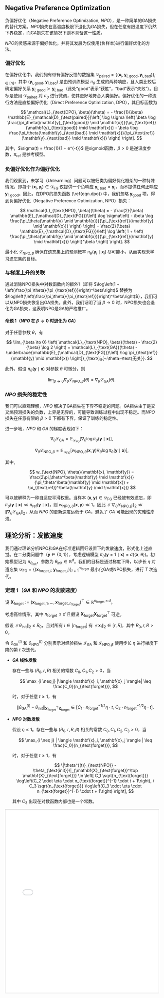 
## Negative Preference Optimization

负偏好优化（Negative Preference Optimization, $NPO$），是一种简单的GA损失的替代方案。$NPO$损失在高温度极限下退化为GA损失，但在任意有限温度下仍然下界稳定，而GA损失在该情况下则不具备这一性质。

$NPO$的灵感来源于偏好优化，并将其发展为仅使用{负样本}进行偏好优化的方法。

### 偏好优化

在偏好优化中，我们拥有带有偏好反馈的数据集 $\mathcal{D}_{\text{paired}} = \{ (\mathbf{x}_i, \mathbf{y}_{i, \text{good}}, \mathbf{y}_{i, \text{bad}})\}_{i \in [n]}$，其中 $(\mathbf{y}_{i, \text{good}}, \mathbf{y}_{i, \text{bad}})$ 是由预训练模型 $\pi_\theta$ 生成的两种响应，且人类比较后确定偏好关系 $\mathbf{y}_{i, \text{good}} \succ \mathbf{y}_{i, \text{bad}}$（此处“$\text{good}$”表示“获胜”，“$\text{bad}$”表示“失败”）。目标是使用 $\mathcal{D}_{\text{paired}}$ 对 $\pi_\theta$ 进行微调，使其更好地符合人类偏好。偏好优化的一种流行方法是直接偏好优化（Direct Preference Optimization, DPO），其目标函数为

$$
\mathcal{L}_{\text{DPO}, \beta}(\theta) = - \frac{1}{\beta} \mathbb{E}_{\mathcal{D}_{\text{paired}}}\left[ \log \sigma \left( \beta \log \frac{\pi_\theta(\mathbf{y}_{\text{good}} \mid \mathbf{x})}{\pi_{\text{ref}}(\mathbf{y}_{\text{good}} \mid \mathbf{x})} - \beta \log \frac{\pi_\theta(\mathbf{y}_{\text{bad}} \mid \mathbf{x})}{\pi_{\text{ref}}(\mathbf{y}_{\text{bad}} \mid \mathbf{x})} \right) \right].
$$

其中，$\sigma(t) = \frac{1}{1 + e^{-t}}$ 是sigmoid函数，$\beta > 0$ 是逆温度参数，$\pi_{\text{ref}}$ 是参考模型。

### 负偏好优化作为偏好优化

我们观察到，未学习（Unlearning）问题可以被归类为偏好优化框架的一种特殊情况，即每个 $(\mathbf{x}_i, \mathbf{y}_i) \in \mathcal{D}_{\text{FG}}$ 仅提供一个负响应 $\mathbf{y}_{i, \text{bad}} = \mathbf{y}_i$，而不提供任何正响应 $\mathbf{y}_{i, \text{good}}$。因此，在DPO的损失函数 (\ref{eqn.dpo}) 中，我们忽略 $\mathbf{y}_{\text{good}}$ 项，得到负偏好优化（Negative Preference Optimization, NPO）损失：

$$
\mathcal{L}_{\text{NPO}, \beta}(\theta) = - \frac{2}{\beta} \mathbb{E}_{\mathcal{D}_{\text{FG}}}\left[ \log \sigma\left( - \beta \log \frac{\pi_\theta(\mathbf{y} \mid \mathbf{x})}{\pi_{\text{ref}}(\mathbf{y} \mid \mathbf{x})} \right) \right] = \frac{2}{\beta} \mathbb{E}_{\mathcal{D}_{\text{FG}}}\left[ \log \left( 1 + \left( \frac{\pi_\theta(\mathbf{y} \mid \mathbf{x})}{\pi_{\text{ref}}(\mathbf{y} \mid \mathbf{x})} \right)^\beta \right) \right].
$$

最小化 $\mathcal{L}_{\text{NPO}, \beta}$ 确保在遗忘集上的预测概率 $\pi_\theta(\mathbf{y}_i \mid \mathbf{x}_i)$ 尽可能小，从而实现未学习遗忘集的目标。

### 与梯度上升的关联

通过消除NPO损失中对数函数内的额外1（即将 $\log\left(1 + \left(\frac{\pi_\theta}{\pi_{\text{ref}}}\right)^\beta\right)$ 替换为 $\log\left(\left(\frac{\pi_\theta}{\pi_{\text{ref}}}\right)^\beta\right)$），我们可以从NPO损失恢复出GA损失。此外，我们证明了当 $\beta \to 0$ 时，NPO损失也会退化为GA损失，这表明NPO是GA的严格推广。

#### 命题 1（${NPO}$ 在 $\beta \to 0$ 时退化为 ${GA}$）

对于任意参数 $\theta$，有

$$
\lim_{\beta \to 0} \left( \mathcal{L}_{\text{NPO}, \beta}(\theta) - \frac{2}{\beta} \log 2 \right) = \mathcal{L}_{\text{GA}}(\theta) - \underbrace{\mathbb{E}_{\mathcal{D}_{\text{FG}}}\left[ \log \pi_{\text{ref}}(\mathbf{y} \mid \mathbf{x}) \right]}_{\text{与}~\theta~\text{无关}}.
$$

此外，假设 $\pi_\theta(\mathbf{y} \mid \mathbf{x})$ 对参数 $\theta$ 可微分，则

$$
\lim_{\beta \to 0} \nabla_\theta \mathcal{L}_{\text{NPO}, \beta}(\theta) = \nabla_\theta \mathcal{L}_{\text{GA}}(\theta).
$$


### $NPO$ 损失的稳定性

我们可以直观理解，$NPO$ 解决了GA损失在下界不稳定的问题。GA损失由于是交叉熵预测损失的负数，上界是无界的，可能导致训练过程中出现不稳定。而$NPO$损失在任意有限的 $\beta > 0$ 下都有下界，保证了训练的稳定性。

进一步地，$NPO$ 和 $GA$ 的梯度表现如下：

$$
\nabla_\theta \mathcal{L}_{\text{GA}} = \mathbb{E}_{\mathcal{D}_{\text{FG}}}\left[ \nabla_\theta \log \pi_\theta(\mathbf{y} \mid \mathbf{x}) \right],
$$

$$
\nabla_\theta \mathcal{L}_{\text{NPO}, \beta} = \mathbb{E}_{\mathcal{D}_{\text{FG}}}\left[ w_{\text{NPO}, \theta}(\mathbf{x}, \mathbf{y}) \nabla_\theta \log \pi_\theta(\mathbf{y} \mid \mathbf{x}) \right],
$$

其中，

$$
w_{\text{NPO}, \theta}(\mathbf{x}, \mathbf{y}) = \frac{2\pi_\theta^\beta(\mathbf{y} \mid \mathbf{x})}{\pi_\theta^\beta(\mathbf{y} \mid \mathbf{x}) + \pi_{\text{ref}}^\beta(\mathbf{y} \mid \mathbf{x})}
$$

可以被解释为一种自适应平滑权重。当样本 $(\mathbf{x}, \mathbf{y}) \in \mathcal{D}_{\text{FG}}$ 已经被有效遗忘，即 $\pi_\theta(\mathbf{y} \mid \mathbf{x}) \ll \pi_{\text{ref}}(\mathbf{y} \mid \mathbf{x})$，则 $w_{\text{NPO}, \theta}(\mathbf{x}, \mathbf{y}) \ll 1$，因此 $\|\nabla_\theta \mathcal{L}_{\text{NPO}, \beta}\|_2 \ll \|\nabla_\theta \mathcal{L}_{\text{GA}}\|_2$，从而 $NPO$ 的更新速度远低于 $GA$，避免了 $GA$ 可能出现的灾难性崩溃。

## 理论分析：发散速度

我们通过理论分析NPO和GA在标准逻辑回归设置下的发散速度，形式化上述直觉。在二分类问题中（$\mathbf{y} \in \{0,1\}$），考虑逻辑模型 $\pi_\theta(\mathbf{y}=1 \mid \mathbf{x}) = \sigma(\langle \mathbf{x}, \theta \rangle)$。初始模型记为 $\pi_{\theta_{\text{init}}}$，参数为 $\theta_{\text{init}} \in \mathbb{R}^d$。我们的目标是通过梯度下降，以步长 $\eta$ 对遗忘集 $\mathcal{D}_{\text{FG}} = \{ (\mathbf{x}_{\text{forget},i}, \mathbf{y}_{\text{forget},i}) \}_{i=1}^{n_{\text{forget}}}$ 最小化GA或NPO损失，进行 $T$ 次迭代。

### 定理 1（$GA$ 和 $NPO$ 的发散速度）

设 $\mathbf{X}_{\text{forget}} := (\mathbf{x}_{\text{forget},1}, \ldots, \mathbf{x}_{\text{forget},n_{\text{forget}}})^\top \in \mathbb{R}^{n_{\text{forget}} \times d}$。

考虑高维情形，其中 $n_{\text{forget}} \leq d$ 且假设 $\mathbf{X}_{\text{forget}} \mathbf{X}_{\text{forget}}^\top$ 可逆。

假设 $\|\theta_{\text{init}}\|_2 \leq R_0$，且对所有 $i \in [n_{\text{forget}}]$ 有 $\|\mathbf{x}_i\|_2 \in [r, R]$，其中 $R_0, r, R > 0$。

令 $\theta^{(t)}_{\text{GA}}$ 和 $\theta^{(t)}_{\text{NPO}}$ 分别表示对经验损失 $\mathcal{L}_{\text{GA}}$ 和 $\mathcal{L}_{\text{NPO}, \beta}$ 使用步长 $\eta$ 进行梯度下降的第 $t$ 次迭代。

- **$GA$ 线性发散**

  存在一些与 $(R_0, r, R)$ 相关的常数 $C_0, C_1, C_2 > 0$，当

  $$
  \max_{i \neq j} |\langle \mathbf{x}_i, \mathbf{x}_j \rangle| \leq \frac{C_0}{n_{\text{forget}}},
  $$

  时，对于任意 $t \geq 1$，有

  $$
  \|\theta^{(t)}_{\text{GA}} - \theta_{\text{init}}\|_{\mathbf{X}_{\text{forget}}^\top \mathbf{X}_{\text{forget}}} \in \left[ C_1 \cdot n_{\text{forget}}^{-1/2} \eta \cdot t, \ C_2 \cdot n_{\text{forget}}^{-1/2} \eta \cdot t \right].
  $$

- **$NPO$ 对数发散**

  假设 $\eta \leq 1$。存在一些与 $(R_0, r, R, \beta)$ 相关的常数 $C_0, C_1, C_2, C_3 > 0$，当

  $$
  \max_{i \neq j} | \langle \mathbf{x}_i, \mathbf{x}_j \rangle | \leq \frac{C_0}{n_{\text{forget}}},
  $$

  时，对于任意 $t \geq 1$，有

  $$
  \|\theta^{(t)}_{\text{NPO}} - \theta_{\text{init}}\|_{\mathbf{X}_{\text{forget}}^\top \mathbf{X}_{\text{forget}}} \in \left[ C_1 \sqrt{n_{\text{forget}}} \log\left(C_2 \cdot \eta \cdot n_{\text{forget}}^{-1} \cdot t + 1\right), \ C_3 \sqrt{n_{\text{forget}}} \log\left(C_3 \cdot \eta \cdot n_{\text{forget}}^{-1} \cdot t + 1\right) \right],
  $$
  
  其中 $C_3$ 出现在对数函数内部也是一个常数。

<iframe src="NPO.html" width="100%" height="600px" style="border: 1px solid #ccc;" title="NPO Interactive Content">
    您的浏览器不支持 iframe，无法加载交互式内容。
    请 <a href="NPO.html" target="_blank">点击这里在新窗口中查看</a>。
</iframe>

<script src="https://giscus.app/client.js"
        data-repo="InuyashaYang/AIDIY"
        data-repo-id="R_kgDOM1VVTQ"
        data-category="Announcements"
        data-category-id="DIC_kwDOM1VVTc4Ckls_"
        data-mapping="pathname"
        data-strict="0"
        data-reactions-enabled="1"
        data-emit-metadata="0"
        data-input-position="bottom"
        data-theme="preferred_color_scheme"
        data-lang="zh-CN"
        crossorigin="anonymous"
        async>
</script>

